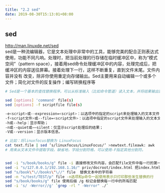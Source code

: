 ```yaml
---
title: "2.2 sed"
date: 2019-08-30T15:13:01+08:00
---
```


## sed

<http://man.linuxde.net/sed>  
sed是一种流编辑器，它是文本处理中非常中的工具，能够完美的配合正则表达式使用，功能不同凡响。处理时，把当前处理的行存储在临时缓冲区中，称为“模式空间”（pattern space），接着用sed命令处理缓冲区中的内容，处理完成后，把缓冲区的内容送往屏幕。接着处理下一行，这样不断重复，直到文件末尾。文件内容并没有 改变，除非你使用重定向存储输出。Sed主要用来自动编辑一个或多个文件；简化对文件的反复操作；编写转换程序等

```bash  
# Sed是一个基本的查找替换程序。可以从标准输入（比如命令管道）读入文本，并将结果输出到标准输出（屏幕）。该命令采用正则表达式（见参考）进行搜索。不要和shell中的通配符相混淆。

sed [options] 'command' file(s)
sed [options] -f scriptfile file(s)

-e<script>或--expression=<script>：以选项中的指定的script来处理输入的文本文件；
-f<script文件>或--file=<script文件>：以选项中指定的script文件来处理输入的文本文件；
-h或--help：显示帮助；
-n或--quiet或——silent：仅显示script处理后的结果；
-V或--version：显示版本信息。

# 比如：将linuxfocus替换为 LinuxFocus
cat text.file | sed ’s/linuxfocus/LinuxFocus/’ >newtext.fileawk: awk 
# 用来从文本文件中提取字段。缺省地，字段分割符格，可以使用-F指定其他分割符。


sed -i "s/book/books/g" file -i 直接修改文件内容，会匹配file文件中每一行的第一个book替换为books
sed -i "s/127.0.0.1/192.168.1.16/" priv/docroot/index.html 把index.html 中的127.0.0.1替换成192.168.1.6
sed "s/book\"\//books\"\//" file  替换文本中的字符串
sed -n "s/test/TEST/p" file -n选项和p命令一起使用表示只打印那些发生替换的行
sed "s/book/books/g" file 使用后缀 /g 标记会替换每一行中的所有匹配
sed -i 's/ -Werror//g' `grep -rl " -Werror" ./` 


```
